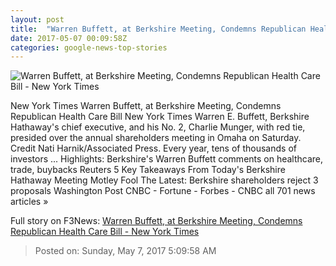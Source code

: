 ```yaml
---
layout: post
title:  "Warren Buffett, at Berkshire Meeting, Condemns Republican Health Care Bill - New York Times"
date: 2017-05-07 00:09:58Z
categories: google-news-top-stories
---
```


![Warren Buffett, at Berkshire Meeting, Condemns Republican Health Care Bill - New York Times](https://static01.nyt.com/images/2017/05/07/us/07DB-Hathaway/07DB-Hathaway-facebookJumbo.jpg)

New York Times Warren Buffett, at Berkshire Meeting, Condemns Republican Health Care Bill New York Times Warren E. Buffett, Berkshire Hathaway's chief executive, and his No. 2, Charlie Munger, with red tie, presided over the annual shareholders meeting in Omaha on Saturday. Credit Nati Harnik/Associated Press. Every year, tens of thousands of investors ... Highlights: Berkshire's Warren Buffett comments on healthcare, trade, buybacks Reuters 5 Key Takeaways From Today's Berkshire Hathaway Meeting Motley Fool The Latest: Berkshire shareholders reject 3 proposals Washington Post CNBC - Fortune - Forbes - CNBC all 701 news articles »


Full story on F3News: [Warren Buffett, at Berkshire Meeting, Condemns Republican Health Care Bill - New York Times](http://www.f3nws.com/n/DeYef)

> Posted on: Sunday, May 7, 2017 5:09:58 AM
